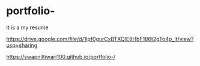 # portfolio-
It is a my resume 

https://drive.google.com/file/d/1lpf0gurCxBTXQlE8HbF186t2gTo4p_it/view?usp=sharing

https://swapniltiwari100.github.io/portfolio-/
